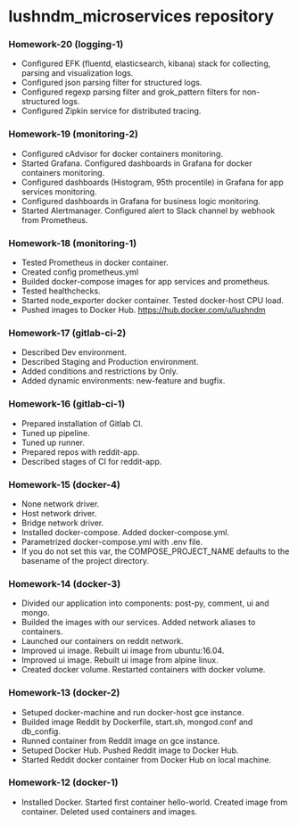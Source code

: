 # lushndm_microservices repository

### Homework-20 (logging-1)
 - Configured EFK (fluentd, elasticsearch, kibana) stack for collecting, parsing and visualization logs.
 - Configured json parsing filter for structured logs.
 - Configured regexp parsing filter and grok_pattern filters for non-structured logs.
 - Configured Zipkin service for distributed tracing.

### Homework-19 (monitoring-2)
 - Configured cAdvisor for docker containers monitoring.
 - Started Grafana. Configured dashboards in Grafana for docker containers monitoring.
 - Configured dashboards (Histogram, 95th procentile) in Grafana for app services monitoring.
 - Configured dashboards in Grafana for business logic monitoring.
 - Started Alertmanager. Configured alert to Slack channel by webhook from Prometheus.

### Homework-18 (monitoring-1)
 - Tested Prometheus in docker container.
 - Created config prometheus.yml
 - Builded docker-compose images for app services and prometheus.
 - Tested healthchecks.
 - Started node_exporter docker container. Tested docker-host CPU load.
 - Pushed images to Docker Hub. https://hub.docker.com/u/lushndm

### Homework-17 (gitlab-ci-2)
 - Described Dev environment.
 - Described Staging and Production environment.
 - Added conditions and restrictions by Only.
 - Added dynamic environments: new-feature and bugfix.

### Homework-16 (gitlab-ci-1)
 - Prepared installation of Gitlab CI.
 - Tuned up pipeline.
 - Tuned up runner.
 - Prepared repos with reddit-app.
 - Described stages of CI for reddit-app.

### Homework-15 (docker-4)
 - None network driver.
 - Host network driver.
 - Bridge network driver.
 - Installed docker-compose. Added docker-compose.yml.
 - Parametrized docker-compose.yml with .env file.
 - If you do not set this var, the COMPOSE_PROJECT_NAME defaults to the basename of the project directory.

### Homework-14 (docker-3)
 - Divided our application into components: post-py, comment, ui and mongo.
 - Builded the images with our services. Added network aliases to containers.
 - Launched our containers on reddit network.
 - Improved ui image. Rebuilt ui image from ubuntu:16.04.
 - Improved ui image. Rebuilt ui image from alpine linux.
 - Created docker volume. Restarted containers with docker volume.

### Homework-13 (docker-2)
 - Setuped docker-machine and run docker-host gce instance.
 - Builded image Reddit by Dockerfile, start.sh, mongod.conf and db_config.
 - Runned container from Reddit image on gce instance.
 - Setuped Docker Hub. Pushed Reddit image to Docker Hub.
 - Started Reddit docker container from Docker Hub on local machine.

### Homework-12 (docker-1)
 - Installed Docker. Started first container hello-world. Created image from container. Deleted used containers and images.
